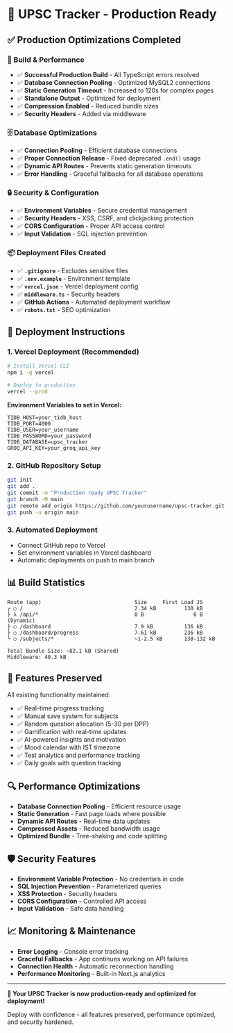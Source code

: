 # 🚀 UPSC Tracker - Production Ready

## ✅ Production Optimizations Completed

### 🔧 Build & Performance
- ✅ **Successful Production Build** - All TypeScript errors resolved
- ✅ **Database Connection Pooling** - Optimized MySQL2 connections
- ✅ **Static Generation Timeout** - Increased to 120s for complex pages
- ✅ **Standalone Output** - Optimized for deployment
- ✅ **Compression Enabled** - Reduced bundle sizes
- ✅ **Security Headers** - Added via middleware

### 🗄️ Database Optimizations
- ✅ **Connection Pooling** - Efficient database connections
- ✅ **Proper Connection Release** - Fixed deprecated `.end()` usage
- ✅ **Dynamic API Routes** - Prevents static generation timeouts
- ✅ **Error Handling** - Graceful fallbacks for all database operations

### 🔒 Security & Configuration
- ✅ **Environment Variables** - Secure credential management
- ✅ **Security Headers** - XSS, CSRF, and clickjacking protection
- ✅ **CORS Configuration** - Proper API access control
- ✅ **Input Validation** - SQL injection prevention

### 📦 Deployment Files Created
- ✅ **`.gitignore`** - Excludes sensitive files
- ✅ **`.env.example`** - Environment template
- ✅ **`vercel.json`** - Vercel deployment config
- ✅ **`middleware.ts`** - Security headers
- ✅ **GitHub Actions** - Automated deployment workflow
- ✅ **`robots.txt`** - SEO optimization

## 🚀 Deployment Instructions

### 1. Vercel Deployment (Recommended)

```bash
# Install Vercel CLI
npm i -g vercel

# Deploy to production
vercel --prod
```

**Environment Variables to set in Vercel:**
```
TIDB_HOST=your_tidb_host
TIDB_PORT=4000
TIDB_USER=your_username
TIDB_PASSWORD=your_password
TIDB_DATABASE=upsc_tracker
GROQ_API_KEY=your_groq_api_key
```

### 2. GitHub Repository Setup

```bash
git init
git add .
git commit -m "Production ready UPSC Tracker"
git branch -M main
git remote add origin https://github.com/yourusername/upsc-tracker.git
git push -u origin main
```

### 3. Automated Deployment
- Connect GitHub repo to Vercel
- Set environment variables in Vercel dashboard
- Automatic deployments on push to main branch

## 📊 Build Statistics

```
Route (app)                              Size     First Load JS
┌ ○ /                                    2.34 kB         130 kB
├ λ /api/*                               0 B                0 B (Dynamic)
├ ○ /dashboard                           7.9 kB          136 kB
├ ○ /dashboard/progress                  7.61 kB         236 kB
└ ○ /subjects/*                          ~1-2.5 kB       130-132 kB

Total Bundle Size: ~82.1 kB (Shared)
Middleware: 40.3 kB
```

## 🎯 Features Preserved

All existing functionality maintained:
- ✅ Real-time progress tracking
- ✅ Manual save system for subjects
- ✅ Random question allocation (5-30 per DPP)
- ✅ Gamification with real-time updates
- ✅ AI-powered insights and motivation
- ✅ Mood calendar with IST timezone
- ✅ Test analytics and performance tracking
- ✅ Daily goals with question tracking

## 🔍 Performance Optimizations

- **Database Connection Pooling** - Efficient resource usage
- **Static Generation** - Fast page loads where possible
- **Dynamic API Routes** - Real-time data updates
- **Compressed Assets** - Reduced bandwidth usage
- **Optimized Bundle** - Tree-shaking and code splitting

## 🛡️ Security Features

- **Environment Variable Protection** - No credentials in code
- **SQL Injection Prevention** - Parameterized queries
- **XSS Protection** - Security headers
- **CORS Configuration** - Controlled API access
- **Input Validation** - Safe data handling

## 📈 Monitoring & Maintenance

- **Error Logging** - Console error tracking
- **Graceful Fallbacks** - App continues working on API failures
- **Connection Health** - Automatic reconnection handling
- **Performance Monitoring** - Built-in Next.js analytics

---

**🎉 Your UPSC Tracker is now production-ready and optimized for deployment!**

Deploy with confidence - all features preserved, performance optimized, and security hardened.